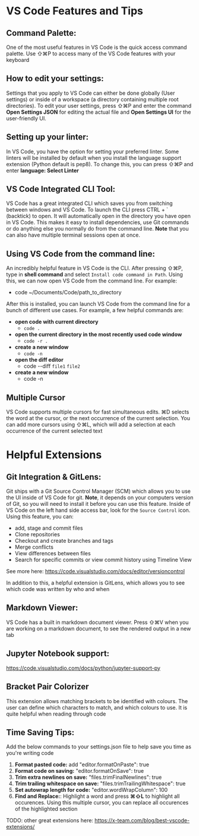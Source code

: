 # VS Code Features and Tips

## Command Palette:
One of the most useful features in VS Code is the quick access command palette. Use ⇧⌘P to access many of the VS Code features with your keyboard

## How to edit your settings:
Settings that you apply to VS Code can either be done globally (User settings) or inside of a workspace (a directory containing multiple root directories). To edit your user settings, press ⇧⌘P and enter the command **Open Settings JSON** for editing the actual file and **Open Settings UI** for the user-friendly UI.

## Setting up your linter:
In VS Code, you have the option for setting your preferred linter. Some linters will be installed by default when you install the language support extension (Python default is pep8). To change this, you can press ⇧⌘P and enter **language: Select Linter**

## VS Code Integrated CLI Tool:
VS Code has a great integrated CLI which saves you from switching between windows and VS Code. To launch the CLI press CTRL + ` (backtick) to open. It will automatically open in the directory you have open in VS Code. This makes it easy to install dependencies, use Git commands or do anything else you normally do from the command line. **Note** that you can also have multiple terminal sessions open at once.

## Using VS Code from the command line:
An incredibly helpful feature in VS Code is the CLI.  After pressing ⇧⌘P, type in **shell command** and select `Install code command in Path`. Using this, we can now open VS Code from the command line. For example:

* code ~/Documents/Code/path_to_directory

After this is installed, you can launch VS Code from the command line for a bunch of different use cases. For example, a few helpful commands are:
* **open code with current directory**
    * `code .`
* **open the current directory in the most recently used code window**
    * `code -r .`
* **create a new window**
    * `code -n`
* **open the diff editor**
    * code --diff `file1` `file2`
* **create a new window**
    * code -n

## Multiple Cursor
VS Code supports multiple cursors for fast simultaneous edits. ⌘D selects the word at the cursor, or the next occurrence of the current selection. You can add more cursors using ⇧⌘L, which will add a selection at each occurrence of the current selected text

# Helpful Extensions

## Git Integration & GitLens:
Git ships with a Git Source Control Manager (SCM) which allows you to use the UI inside of VS Code for git. **Note**, it depends on your computers version of Git, so you will need to install it before you can use this feature. Inside of VS Code on the left hand side access bar, look for the `Source Control` icon. Using this feature, you can:

* add, stage and commit files
* Clone repositories
* Checkout and create branches and tags
* Merge conflicts
* View differences between files
* Search for specific commits or view commit history using Timeline View

See more here: https://code.visualstudio.com/docs/editor/versioncontrol

In addition to this, a helpful extension is GitLens, which allows you to see which code was written by who and when

## Markdown Viewer:
VS Code has a built in markdown document viewer. Press ⇧⌘V when you are working on a markdown document, to see the rendered output in a new tab

## Jupyter Notebook support:
https://code.visualstudio.com/docs/python/jupyter-support-py

## Bracket Pair Colorizer
This extension allows matching brackets to be identified with colours. The user can define which characters to match, and which colours to use. It is quite helpful when reading through code


## Time Saving Tips:
Add the below commands to your settings.json file to help save you time as you're writing code
1. **Format pasted code:** add "editor.formatOnPaste": true
1. **Format code on saving:** "editor.formatOnSave": true
1. **Trim extra newlines on save:** "files.trimFinalNewlines": true
1. **Trim trailing whitespace on save:** "files.trimTrailingWhitespace": true
1. **Set autowrap length for code:** "editor.wordWrapColumn": 100
1. **Find and Replace:**: Highlight a word and press **⌘⇧L** to highlight all occurences. Using this multiple cursor, you can replace all occurences of the highlighted section


TODO: other great extensions here: https://x-team.com/blog/best-vscode-extensions/